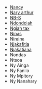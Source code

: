 

- [Nancy](nancy.md)
- [Nary arthur](nary-arthur.md)
- [NB-S](nb-s.md)
- [Ndondolah](ndandolah.md)
- [Ngiah tax](ngiah-tax.md)
- [Ninas](ninas.md)
- [Niraina](niraina.md)
- [Njakafitia](njakafitia.md)
- [Njakatiana](njakafitiana.md)
- Nondas
- Ntsoa
- Ny Ainga
- Ny Fanilo
- Ny Mpitory
- Ny Nanahary
